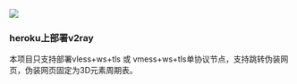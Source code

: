 ﻿

[![](https://www.herokucdn.com/deploy/button.png)](https://heroku.com/deploy?template=https://github.com/xiaocaoakdjnsf/threenomen.git)

### heroku上部署v2ray

本项目只支持部署vless+ws+tls 或 vmess+ws+tls单协议节点，支持跳转伪装网页，伪装网页固定为3D元素周期表。

